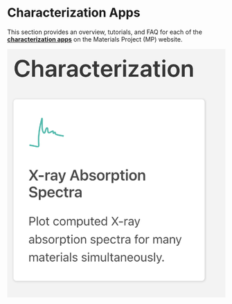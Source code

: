 # Characterization Apps

This section provides an overview, tutorials, and FAQ for each of the [**characterization apps**](https://materialsproject.org/apps) on the Materials Project (MP) website.

![](<../../.gitbook/assets/Screen Shot 2022-07-14 at 1.58.58 PM (1).png>)
